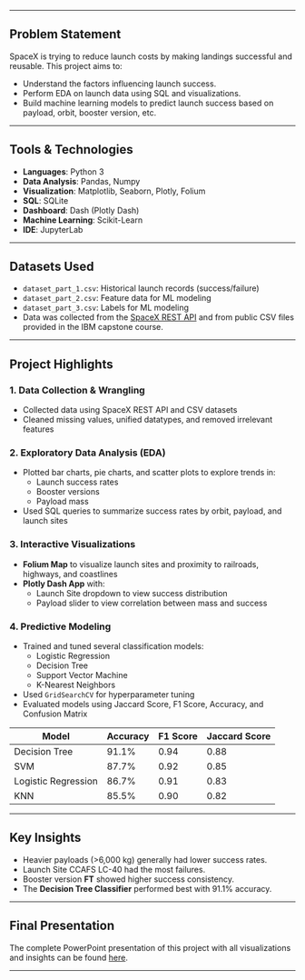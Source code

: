 
---

## Problem Statement

SpaceX is trying to reduce launch costs by making landings successful and reusable. This project aims to:
- Understand the factors influencing launch success.
- Perform EDA on launch data using SQL and visualizations.
- Build machine learning models to predict launch success based on payload, orbit, booster version, etc.

---

## Tools & Technologies

- **Languages**: Python 3
- **Data Analysis**: Pandas, Numpy
- **Visualization**: Matplotlib, Seaborn, Plotly, Folium
- **SQL**: SQLite
- **Dashboard**: Dash (Plotly Dash)
- **Machine Learning**: Scikit-Learn
- **IDE**: JupyterLab

---

## Datasets Used

- `dataset_part_1.csv`: Historical launch records (success/failure)
- `dataset_part_2.csv`: Feature data for ML modeling
- `dataset_part_3.csv`: Labels for ML modeling
- Data was collected from the [SpaceX REST API](https://api.spacexdata.com) and from public CSV files provided in the IBM capstone course.

---

## Project Highlights

### 1. Data Collection & Wrangling
- Collected data using SpaceX REST API and CSV datasets
- Cleaned missing values, unified datatypes, and removed irrelevant features

### 2. Exploratory Data Analysis (EDA)
- Plotted bar charts, pie charts, and scatter plots to explore trends in:
  - Launch success rates
  - Booster versions
  - Payload mass
- Used SQL queries to summarize success rates by orbit, payload, and launch sites

### 3. Interactive Visualizations
- **Folium Map** to visualize launch sites and proximity to railroads, highways, and coastlines
- **Plotly Dash App** with:
  - Launch Site dropdown to view success distribution
  - Payload slider to view correlation between mass and success

### 4. Predictive Modeling
- Trained and tuned several classification models:
  - Logistic Regression
  - Decision Tree
  - Support Vector Machine
  - K-Nearest Neighbors
- Used `GridSearchCV` for hyperparameter tuning
- Evaluated models using Jaccard Score, F1 Score, Accuracy, and Confusion Matrix

| Model               | Accuracy | F1 Score | Jaccard Score  |
|---------------------|----------|----------|----------------|
| Decision Tree       | 91.1%    | 0.94     | 0.88           |
| SVM                 | 87.7%    | 0.92     | 0.85           |
| Logistic Regression | 86.7%    | 0.91     | 0.83           |
| KNN                 | 85.5%    | 0.90     | 0.82           |

---

## Key Insights

- Heavier payloads (>6,000 kg) generally had lower success rates.
- Launch Site CCAFS LC-40 had the most failures.
- Booster version **FT** showed higher success consistency.
- The **Decision Tree Classifier** performed best with 91.1% accuracy.

---

## Final Presentation

The complete PowerPoint presentation of this project with all visualizations and insights can be found [here](https://github.com/user-attachments/files/21667267/Analyzing.and.Predicting.SpaceX.Launch.Outcomes.with.Data.pptx).

---


